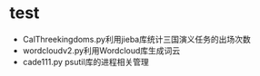 # test
- CalThreekingdoms.py利用jieba库统计三国演义任务的出场次数      
- wordcloudv2.py利用Wordcloud库生成词云    
- cade111.py psutil库的进程相关管理
